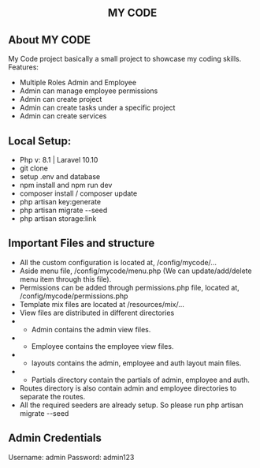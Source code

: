 ## <p align="center">MY CODE</p>


## About MY CODE
My Code project basically a small project to showcase my coding skills.
Features:
- Multiple Roles Admin and Employee
- Admin can manage employee permissions
- Admin can create project
- Admin can create tasks under a specific project
- Admin can create services

## Local Setup:
- Php v: 8.1 | Laravel 10.10
- git clone
- setup .env and database
- npm install and npm run dev
- composer install / composer update
- php artisan key:generate
- php artisan migrate --seed
- php artisan storage:link

## Important Files and structure
- All the custom configuration is located at, /config/mycode/...
- Aside menu file, /config/mycode/menu.php (We can update/add/delete menu item through this file).
- Permissions can be added through permissions.php file, located at, /config/mycode/permissions.php
- Template mix files are located at /resources/mix/...
- View files are distributed in different directories
- - Admin contains the admin view files.
- - Employee contains the employee view files.
- - layouts contains the admin, employee and auth layout main files.
- - Partials directory contain the partials of admin, employee and auth.
- Routes directory is also contain admin and employee directories to separate the routes.
- All the required seeders are already setup. So please run php artisan migrate --seed

## Admin Credentials
Username: admin
Password: admin123
